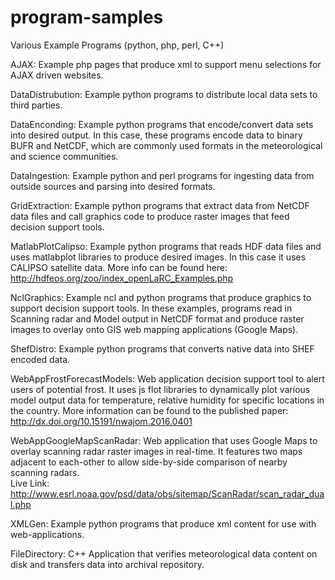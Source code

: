 # program-samples
Various Example Programs (python, php, perl, C++)

AJAX: Example php pages that produce xml to support menu selections for AJAX driven websites.

DataDistrubution: Example python programs to distribute local data sets to third parties. 

DataEnconding:   Example python programs that encode/convert data sets into desired output. In this case, these programs encode data to binary BUFR and NetCDF, which are commonly used formats in the meteorological and science communities.

DataIngestion:  Example python and perl programs for ingesting data from outside sources and parsing into desired formats. 

GridExtraction:  Example python programs that extract data from NetCDF data files and call graphics code to produce raster images that feed decision support tools. 

MatlabPlotCalipso: Example python programs that reads HDF data files and uses matlabplot libraries to produce desired images.  In this case it uses CALIPSO satellite data. More info can be found here: http://hdfeos.org/zoo/index_openLaRC_Examples.php

NclGraphics:  Example ncl and python programs that produce graphics to support decision support tools. In these examples, programs read in Scanning radar and Model output in NetCDF format and produce raster images to overlay onto GIS web mapping applications (Google Maps).

ShefDistro: Example python programs that converts native data into SHEF encoded data.

WebAppFrostForecastModels:  Web application decision support tool to alert users of potential frost. It uses js flot libraries to dynamically plot various model output data for temperature, relative humidity for specific locations in the country. More information can be found to the published paper: 
http://dx.doi.org/10.15191/nwajom.2016.0401

WebAppGoogleMapScanRadar: Web application that uses Google Maps to overlay scanning radar raster images in real-time. It features two maps adjacent to each-other to allow side-by-side comparison of nearby scanning radars.  
Live Link: http://www.esrl.noaa.gov/psd/data/obs/sitemap/ScanRadar/scan_radar_dual.php

XMLGen: Example python programs that produce xml content for use with web-applications. 

FileDirectory:  C++ Application that verifies meteorological data content on disk and transfers data into archival repository. 
